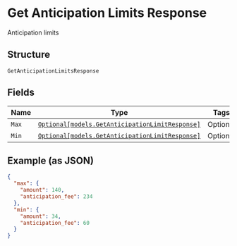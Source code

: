 
# Get Anticipation Limits Response

Anticipation limits

## Structure

`GetAnticipationLimitsResponse`

## Fields

| Name | Type | Tags | Description |
|  --- | --- | --- | --- |
| `Max` | [`Optional[models.GetAnticipationLimitResponse]`](../../doc/models/get-anticipation-limit-response.md) | Optional | Max limit |
| `Min` | [`Optional[models.GetAnticipationLimitResponse]`](../../doc/models/get-anticipation-limit-response.md) | Optional | Min limit |

## Example (as JSON)

```json
{
  "max": {
    "amount": 140,
    "anticipation_fee": 234
  },
  "min": {
    "amount": 34,
    "anticipation_fee": 60
  }
}
```

